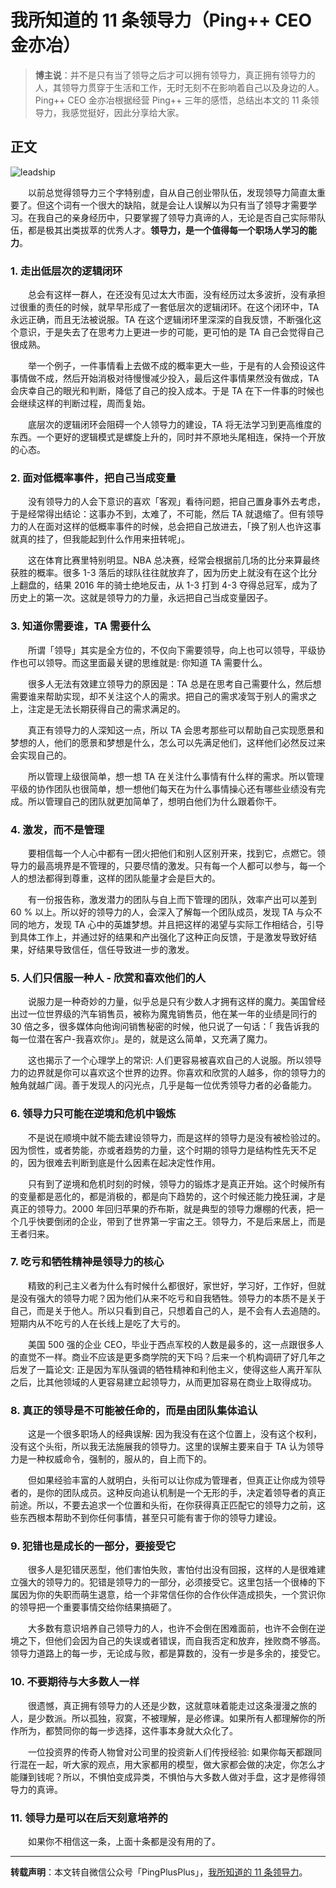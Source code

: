 # 我所知道的 11 条领导力（Ping++ CEO 金亦冶）

> **博主说**：并不是只有当了领导之后才可以拥有领导力，真正拥有领导力的人，其领导力贯穿于生活和工作，无时无刻不在影响着自己以及身边的人。Ping++ CEO 金亦冶根据经营 Ping++ 三年的感悟，总结出本文的 11 条领导力，我感觉挺好，因此分享给大家。

## 正文

![leadship](http://img.blog.csdn.net/20170715202832201)

　　以前总觉得领导力三个字特别虚，自从自己创业带队伍，发现领导力简直太重要了。但这个词有一个很大的缺陷，就是会让人误解以为只有当了领导才需要学习。在我自己的亲身经历中，只要掌握了领导力真谛的人，无论是否自己实际带队伍，都是极其出类拔萃的优秀人才。**领导力，是一个值得每一个职场人学习的能力**。

### 1. 走出低层次的逻辑闭环

　　总会有这样一群人，在还没有见过太大市面，没有经历过太多波折，没有承担过很重的责任的时候，就早早形成了一套低层次的逻辑闭环。在这个闭环中，TA 永远正确，而且无法被说服。TA 在这个逻辑闭环里深深的自我反馈，不断强化这个意识，于是失去了在思考力上更进一步的可能，更可怕的是 TA 自己会觉得自己很成熟。

　　举一个例子，一件事情看上去做不成的概率更大一些，于是有的人会预设这件事情做不成，然后开始消极对待慢慢减少投入，最后这件事情果然没有做成，TA 会庆幸自己的眼光和判断，降低了自己的投入成本。于是 TA 在下一件事的时候也会继续这样的判断过程，周而复始。

　　底层次的逻辑闭环会阻碍一个人领导力的建设，TA 将无法学习到更高维度的东西。一个更好的逻辑模式是螺旋上升的，同时并不原地头尾相连，保持一个开放的心态。

### 2. 面对低概率事件，把自己当成变量

　　没有领导力的人会下意识的喜欢「客观」看待问题，把自己置身事外去考虑，于是经常得出结论：这事办不到，太难了，不可能，然后 TA 就退缩了。但有领导力的人在面对这样的低概率事件的时候，总会把自己放进去，「换了别人也许这事就真的挂了，但我能起到什么作用来扭转呢」。

　　这在体育比赛里特别明显。NBA 总决赛，经常会根据前几场的比分来算最终获胜的概率。很多 1-3 落后的球队往往就放弃了，因为历史上就没有在这个比分上翻盘的，结果 2016 年的骑士绝地反击，从 1-3 打到 4-3 夺得总冠军，成为了历史上的第一次。这就是领导力的力量，永远把自己当成变量因子。

### 3. 知道你需要谁，TA 需要什么

　　所谓「领导」其实是全方位的，不仅向下需要领导，向上也可以领导，平级协作也可以领导。而这里面最关键的思维就是: 你知道 TA 需要什么。

　　很多人无法有效建立领导力的原因是：TA 总是在思考自己需要什么，然后想需要谁来帮助实现，却不关注这个人的需求。把自己的需求凌驾于别人的需求之上，注定是无法长期获得自己的需求满足的。

　　真正有领导力的人深知这一点，所以 TA 会思考那些可以帮助自己实现愿景和梦想的人，他们的愿景和梦想是什么，怎么可以先满足他们，这样他们必然反过来会实现自己的。

　　所以管理上级很简单，想一想 TA 在关注什么事情有什么样的需求。所以管理平级的协作团队也很简单，想一想他们每天在为什么事情操心还有哪些业绩没有完成。所以管理自己的团队就更加简单了，想明白他们为什么跟着你干。

### 4. 激发，而不是管理

　　要相信每一个人心中都有一团火把他们和别人区别开来，找到它，点燃它。领导力的最高境界是不管理的，只要尽情的激发。只有每一个人都可以参与，每一个人的想法都得到尊重，这样的团队能量才会是巨大的。

　　有一份报告称，激发潜力的团队与自上而下管理的团队，效率产出可以差到 60 % 以上。所以好的领导力的人，会深入了解每一个团队成员，发现 TA 与众不同的地方，发现 TA 心中的英雄梦想。并且把这样的渴望与实际工作相结合，引导到具体工作上，并通过好的结果和产出强化了这种正向反馈，于是激发导致好结果，好结果导致信任，信任导致进一步的激发。

### 5. 人们只信服一种人 - 欣赏和喜欢他们的人

　　说服力是一种奇妙的力量，似乎总是只有少数人才拥有这样的魔力。美国曾经出过一位世界级的汽车销售员，被称为魔鬼销售员，他在某一年的业绩是同行的 30 倍之多，很多媒体向他询问销售秘密的时候，他只说了一句话：「 我告诉我的每一位潜在客户-我喜欢你」。是的，就是这么简单，又充满了魔力。

　　这也揭示了一个心理学上的常识: 人们更容易被喜欢自己的人说服。所以领导力的边界就是你可以喜欢这个世界的边界。你喜欢和欣赏的人越多，你的领导力的触角就越广阔。善于发现人的闪光点，几乎是每一位优秀领导力者的必备能力。

### 6. 领导力只可能在逆境和危机中锻炼

　　不是说在顺境中就不能去建设领导力，而是这样的领导力是没有被检验过的。因为惯性，或者势能，亦或者趋势的力量，这个时期的领导力是结构性先天不足的，因为很难去判断到底是什么因素在起决定性作用。

　　只有到了逆境和危机时刻的时候，领导力的锻炼才是真正开始。这个时候所有的变量都是恶化的，都是消极的，都是向下趋势的，这个时候还能力挽狂澜，才是真正的领导力。2000 年回归苹果的乔布斯，就是典型的领导力爆棚的代表，把一个几乎快要倒闭的企业，带到了世界第一宇宙之王。领导力，不是后来居上，而是王者归来。

### 7. 吃亏和牺牲精神是领导力的核心

　　精致的利己主义者为什么有时候什么都很好，家世好，学习好，工作好，但就是没有强大的领导力呢？因为他们从来不吃亏和自我牺牲。领导力的本质不是关于自己，而是关于他人。所以只看到自己，只想着自己的人，是不会有人去追随的。短期内从不吃亏的人在长线上是吃了大亏的。

　　美国 500 强的企业 CEO，毕业于西点军校的人数是最多的，这一点跟很多人的直觉不一样。商业不应该是更多商学院的天下吗？后来一个机构调研了好几年之后发了一篇论文: 正是因为军队强调的牺牲精神和利他主义，使得这些人离开军队之后，比其他领域的人更容易建立起领导力，从而更加容易在商业上取得成功。

###  8. 真正的领导是不可能被任命的，而是由团队集体追认

　　这是一个很多职场人的经典误解: 因为我没有在这个位置上，没有这个权利，没有这个头衔，所以我无法施展我的领导力。这里的误解主要来自于 TA 认为领导力是一种权威命令，强制的，服从的，自上而下的。

　　但如果经验丰富的人就明白，头衔可以让你成为管理者，但真正让你成为领导者的，是你的团队成员。这种反向追认机制是一个无形的手，决定着领导者的真正前途。所以，不要去追求一个位置和头衔，在你获得真正匹配它的领导力之前，这些东西根本帮助不到你任何事情，甚至只可能有害于你的领导力建设。

### 9. 犯错也是成长的一部分，要接受它

　　很多人是犯错厌恶型，他们害怕失败，害怕付出没有回报，这样的人是很难建立强大的领导力的。犯错是领导力的一部分，必须接受它。这里包括一个很棒的下属因为你的失职而萌生退意，给一个非常信任你的合作伙伴造成损失，一个赏识你的领导把一个重要事情交给你结果搞砸了。

　　大多数有意识培养自己领导力的人，也许不会倒在困难面前，也许不会倒在逆境之下，但他们会因为自己的失误或者错误，而自我否定和放弃，挫败商不够高。领导力道路上的每一步，无论成与败，都是算数的，没有一步是多余的，接受它。

### 10. 不要期待与大多数人一样

　　很遗憾，真正拥有领导力的人还是少数，这就意味着能走过这条漫漫之旅的人，是少数派。所以孤独，寂寞，不被理解，是必修课。如果所有人都理解你的所作所为，都赞同你的每一步选择，这件事本身就大众化了。

　　一位投资界的传奇人物曾对公司里的投资新人们传授经验: 如果你每天都跟同行混在一起，听大家的观点，用大家都用的模型，做大家都会做的决定，你怎么才能赚到钱呢？所以，不惧怕变成异类，不惧怕与大多数人做对手盘，这才是修得领导力的真谛。

### 11. 领导力是可以在后天刻意培养的

　　如果你不相信这一条，上面十条都是没有用的了。



----------
**转载声明**：本文转自微信公众号「PingPlusPlus」，[我所知道的 11 条领导力](http://mp.weixin.qq.com/s?__biz=MzA3MjQ1ODcxOQ==&mid=2652648267&idx=1&sn=1cead1176d8121bd6483d3efe1db9699&chksm=84f69bfbb38112ed5418610a977a6b0355123c972257df7c3d18f3e581197105ac83f139849e&mpshare=1&scene=23&srcid=0715dn77HgTT1JwlfgTm4DkW#rd)。

